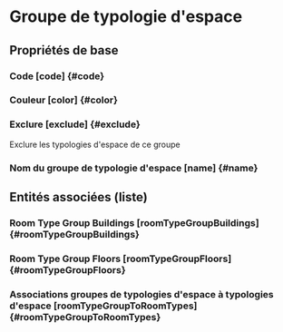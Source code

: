 # Groupe de typologie d'espace
<!--- THIS FILE IS GENERATED PLEASE DO NOT EDIT IT DIRECTLY --->



## Propriétés de base

### Code [code] {#code}
        

### Couleur [color] {#color}
        

### Exclure [exclude] {#exclude}
        
Exclure les typologies d'espace de ce groupe
### Nom du groupe de typologie d'espace [name] {#name}
        




## Entités associées (liste)

###  Room Type Group Buildings [roomTypeGroupBuildings] {#roomTypeGroupBuildings}
        

###  Room Type Group Floors [roomTypeGroupFloors] {#roomTypeGroupFloors}
        

### Associations groupes de typologies d'espace à typologies d'espace [roomTypeGroupToRoomTypes] {#roomTypeGroupToRoomTypes}
        




